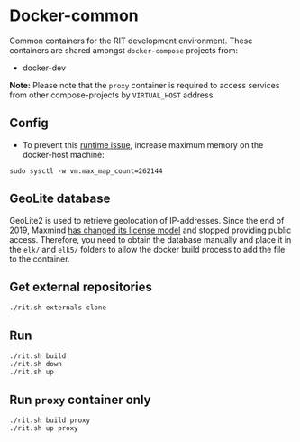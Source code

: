 # Docker-common

Common containers for the RIT development environment. These containers are shared amongst ``docker-compose`` projects from:
* docker-dev

**Note:** Please note that the ``proxy`` container is required to access services from other compose-projects by ``VIRTUAL_HOST`` address.

## Config
* To prevent this [runtime issue](https://github.com/docker-library/elasticsearch/issues/111), increase maximum memory on the docker-host machine:
```
sudo sysctl -w vm.max_map_count=262144
```

## GeoLite database
GeoLite2 is used to retrieve geolocation of IP-addresses. Since the end of 2019, Maxmind [has changed its license model](https://blog.maxmind.com/2019/12/18/significant-changes-to-accessing-and-using-geolite2-databases/) and stopped providing public access.
Therefore, you need to obtain the database manually and place it in the `elk/` and `elk5/` folders to allow the docker build process to add the file to the container. 

## Get external repositories

```
./rit.sh externals clone
```

## Run
```
./rit.sh build
./rit.sh down
./rit.sh up
```

## Run ``proxy`` container only
```
./rit.sh build proxy
./rit.sh up proxy
```

